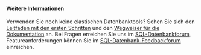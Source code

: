 #### Weitere Informationen

Verwenden Sie noch keine elastischen Datenbanktools? Sehen Sie sich den [Leitfaden mit den ersten Schritten](../articles/sql-database/sql-database-elastic-scale-get-started.md) und den [Wegweiser für die Dokumentation](../articles/sql-database/sql-database-elastic-scale-documentation-map.md) an. Bei Fragen erreichen Sie uns im [SQL-Datenbankforum](http://social.msdn.microsoft.com/forums/azure/home?forum=ssdsgetstarted), Featureanforderungen können Sie im [SQL-Datenbank-Feedbackforum](http://feedback.azure.com/forums/217321-sql-database) einreichen.

<!---HONumber=July15_HO4-->